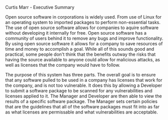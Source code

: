 Curtis Marr - Executive Summary

Open source software in corporations is widely used. From use of Linux for an operating system to imported packages to perform non-essential tasks. The use of open source software allows for companies to aquire software without developing it internally for free. Open source software has a community of users behind it to remove any bugs and improve functionality. By using open source software it allows for a company to save resources of time and money to accomplish a goal. While all of this sounds good and practical, some people don't think that the benefits outway the risks that having the source available to anyone could allow for malicious attacks, as well as licenses that the company would have to follow. 

The purpose of this system has three parts. The overall goal is to ensure that any software pulled to be used in a company
has licenses that work for the company, and is not too vulnerable. It does this by allowing a Developer to submit a software package
to be scanned for any vulnerabilities and licenses applied to it. The Manager and Developer are then able to view the results of a 
specific software package. The Manager sets certain policies that are the guidelines that all of the software packages must fit into as
far as what licenses are permissable and what vulnerabilities are acceptable.


